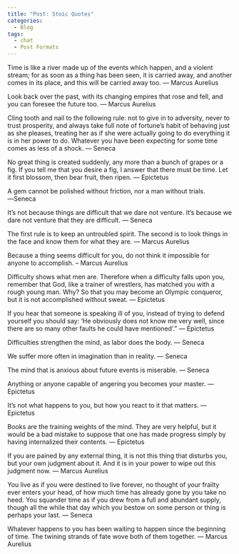 ```yaml
---
title: "Post: Stoic Quotes"
categories:
  - Blog
tags:
  - chat
  - Post Formats
---
```


Time is like a river made up of the events which happen, and a violent stream; for as soon as a thing has been seen, it is carried away, and another comes in its place, and this will be carried away too.
― Marcus Aurelius

Look back over the past, with its changing empires that rose and fell, and you can foresee the future too.
— Marcus Aurelius
 
Cling tooth and nail to the following rule: not to give in to adversity, never to trust prosperity, and always take full note of fortune’s habit of behaving just as she pleases, treating her as if she were actually going to do everything it is in her power to do. Whatever you have been expecting for some time comes as less of a shock.
— Seneca
 
No great thing is created suddenly, any more than a bunch of grapes or a fig. If you tell me that you desire a fig, I answer that there must be time. Let it first blossom, then bear fruit, then ripen.
— Epictetus

A gem cannot be polished without friction, nor a man without trials.
―Seneca
 
It’s not because things are difficult that we dare not venture. It’s because we dare not venture that they are difficult.
— Seneca
 
 The first rule is to keep an untroubled spirit. The second is to look things in the face and know them for what they are.
― Marcus Aurelius
 
Because a thing seems difficult for you, do not think it impossible for anyone to accomplish.
– Marcus Aurelius
 
Difficulty shows what men are. Therefore when a difficulty falls upon you, remember that God, like a trainer of wrestlers, has matched you with a rough young man. Why? So that you may become an Olympic conqueror, but it is not accomplished without sweat.
― Epictetus
 
If you hear that someone is speaking ill of you, instead of trying to defend yourself you should say: ‘He obviously does not know me very well, since there are so many other faults he could have mentioned’.”
― Epictetus

Difficulties strengthen the mind, as labor does the body.
― Seneca
 
We suffer more often in imagination than in reality.
— Seneca
 
The mind that is anxious about future events is miserable.
— Seneca
 
Anything or anyone capable of angering you becomes your master.
— Epictetus
 
It’s not what happens to you, but how you react to it that matters.
— Epictetus

Books are the training weights of the mind. They are very helpful, but it would be a bad mistake to suppose that one has made progress simply by having internalized their contents.
— Epictetus

If you are pained by any external thing, it is not this thing that disturbs you, but your own judgment about it. And it is in your power to wipe out this judgment now.
— Marcus Aurelius

You live as if you were destined to live forever, no thought of your frailty ever enters your head, of how much time has already gone by you take no heed. You squander time as if you drew from a full and abundant supply, though all the while that day which you bestow on some person or thing is perhaps your last.
― Seneca

Whatever happens to you has been waiting to happen since the beginning of time. The twining strands of fate wove both of them together.
— Marcus Aurelius
